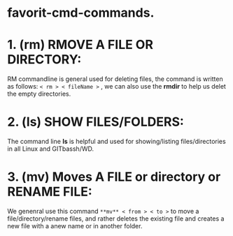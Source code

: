 # favorit-cmd-commands.

# 1. (rm) RMOVE A FILE OR  DIRECTORY:
RM commandline is general used for deleting files, the command is written as follows: ```< rm > < fileName >``` , we can also use the **rmdir** to help us delet the empty directories.

# 2. (ls) SHOW FILES/FOLDERS:
The command line **ls** is helpful and used for showing/listing files/directories in all Linux and GITbassh/WD.

# 3. (mv) Moves A FILE or directory or RENAME FILE:
We genenral use this command ```**mv** < from > < to >``` to move a file/directory/rename files, and rather deletes the existing file and creates a new file with a anew name or in another folder.
  

